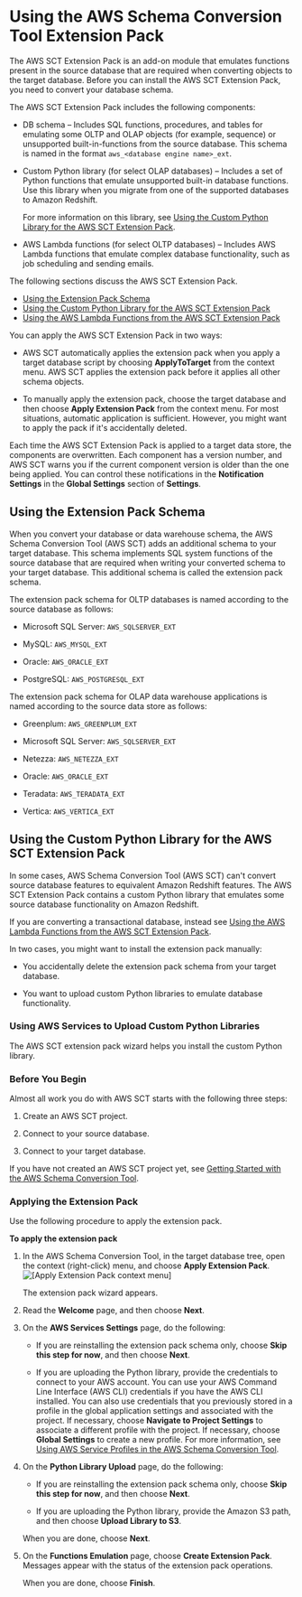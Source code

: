 # Using the AWS Schema Conversion Tool Extension Pack<a name="CHAP_ExtensionPack"></a>

The AWS SCT Extension Pack is an add\-on module that emulates functions present in the source database that are required when converting objects to the target database\. Before you can install the AWS SCT Extension Pack, you need to convert your database schema\. 

The AWS SCT Extension Pack includes the following components:

+ DB schema – Includes SQL functions, procedures, and tables for emulating some OLTP and OLAP objects \(for example, sequence\) or unsupported built\-in\-functions from the source database\. This schema is named in the format `aws_<database engine name>_ext`\. 

+ Custom Python library \(for select OLAP databases\) – Includes a set of Python functions that emulate unsupported built\-in database functions\. Use this library when you migrate from one of the supported databases to Amazon Redshift\. 

  For more information on this library, see [ Using the Custom Python Library for the AWS SCT Extension Pack](#CHAP_SchemaConversionTool.ExtensionPack.DW)\.

+ AWS Lambda functions \(for select OLTP databases\) – Includes AWS Lambda functions that emulate complex database functionality, such as job scheduling and sending emails\. 

The following sections discuss the AWS SCT Extension Pack\.


+ [Using the Extension Pack Schema](#CHAP_ExtensionPack.Schema)
+ [Using the Custom Python Library for the AWS SCT Extension Pack](#CHAP_SchemaConversionTool.ExtensionPack.DW)
+ [Using the AWS Lambda Functions from the AWS SCT Extension Pack](CHAP_SchemaConversionTool.ExtensionPack.OLTP.md)

You can apply the AWS SCT Extension Pack in two ways:

+ AWS SCT automatically applies the extension pack when you apply a target database script by choosing **ApplyToTarget** from the context menu\. AWS SCT applies the extension pack before it applies all other schema objects\.

+ To manually apply the extension pack, choose the target database and then choose **Apply Extension Pack** from the context menu\. For most situations, automatic application is sufficient\. However, you might want to apply the pack if it's accidentally deleted\. 

Each time the AWS SCT Extension Pack is applied to a target data store, the components are overwritten\. Each component has a version number, and AWS SCT warns you if the current component version is older than the one being applied\. You can control these notifications in the **Notification Settings** in the **Global Settings** section of **Settings**\.

## Using the Extension Pack Schema<a name="CHAP_ExtensionPack.Schema"></a>

When you convert your database or data warehouse schema, the AWS Schema Conversion Tool \(AWS SCT\) adds an additional schema to your target database\. This schema implements SQL system functions of the source database that are required when writing your converted schema to your target database\. This additional schema is called the extension pack schema\.

The extension pack schema for OLTP databases is named according to the source database as follows: 

+ Microsoft SQL Server: `AWS_SQLSERVER_EXT`

+ MySQL: `AWS_MYSQL_EXT`

+ Oracle: `AWS_ORACLE_EXT`

+ PostgreSQL: `AWS_POSTGRESQL_EXT`

The extension pack schema for OLAP data warehouse applications is named according to the source data store as follows: 

+ Greenplum: `AWS_GREENPLUM_EXT`

+ Microsoft SQL Server: `AWS_SQLSERVER_EXT`

+ Netezza: `AWS_NETEZZA_EXT`

+ Oracle: `AWS_ORACLE_EXT`

+ Teradata: `AWS_TERADATA_EXT`

+ Vertica: `AWS_VERTICA_EXT`

## Using the Custom Python Library for the AWS SCT Extension Pack<a name="CHAP_SchemaConversionTool.ExtensionPack.DW"></a>

In some cases, AWS Schema Conversion Tool \(AWS SCT\) can't convert source database features to equivalent Amazon Redshift features\. The AWS SCT Extension Pack contains a custom Python library that emulates some source database functionality on Amazon Redshift\. 

If you are converting a transactional database, instead see [Using the AWS Lambda Functions from the AWS SCT Extension Pack](CHAP_SchemaConversionTool.ExtensionPack.OLTP.md)\. 

In two cases, you might want to install the extension pack manually: 

+ You accidentally delete the extension pack schema from your target database\. 

+ You want to upload custom Python libraries to emulate database functionality\. 

### Using AWS Services to Upload Custom Python Libraries<a name="CHAP_SchemaConversionTool.ExtensionPack.DW.Services"></a>

The AWS SCT extension pack wizard helps you install the custom Python library\. 

### Before You Begin<a name="CHAP_SchemaConversionTool.ExtensionPack.DW.Before"></a>

Almost all work you do with AWS SCT starts with the following three steps: 

1. Create an AWS SCT project\.

1. Connect to your source database\.

1. Connect to your target database\.

If you have not created an AWS SCT project yet, see [Getting Started with the AWS Schema Conversion Tool](CHAP_SchemaConversionTool.GettingStarted.md)\. 

### Applying the Extension Pack<a name="CHAP_SchemaConversionTool.ExtensionPack.DW.Installing"></a>

Use the following procedure to apply the extension pack\. 

**To apply the extension pack**

1. In the AWS Schema Conversion Tool, in the target database tree, open the context \(right\-click\) menu, and choose **Apply Extension Pack**\.   
![\[Apply Extension Pack context menu\]](http://docs.aws.amazon.com/SchemaConversionTool/latest/userguide/images/extension-pack-context.png)

   The extension pack wizard appears\. 

1. Read the **Welcome** page, and then choose **Next**\. 

1. On the **AWS Services Settings** page, do the following: 

   + If you are reinstalling the extension pack schema only, choose **Skip this step for now**, and then choose **Next**\. 

   + If you are uploading the Python library, provide the credentials to connect to your AWS account\. You can use your AWS Command Line Interface \(AWS CLI\) credentials if you have the AWS CLI installed\. You can also use credentials that you previously stored in a profile in the global application settings and associated with the project\. If necessary, choose **Navigate to Project Settings** to associate a different profile with the project\. If necessary, choose **Global Settings** to create a new profile\. For more information, see [Using AWS Service Profiles in the AWS Schema Conversion Tool](CHAP_SchemaConversionTool.UI.md#CHAP_SchemaConversionTool.Profiles)\. 

1. On the **Python Library Upload** page, do the following: 

   + If you are reinstalling the extension pack schema only, choose **Skip this step for now**, and then choose **Next**\. 

   + If you are uploading the Python library, provide the Amazon S3 path, and then choose **Upload Library to S3**\. 

   When you are done, choose **Next**\. 

1. On the **Functions Emulation** page, choose **Create Extension Pack**\. Messages appear with the status of the extension pack operations\. 

   When you are done, choose **Finish**\. 